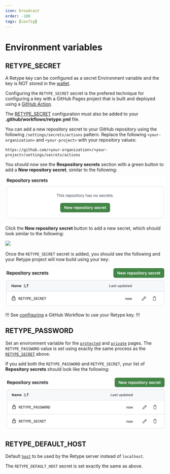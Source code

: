 ```yaml
---
icon: broadcast
order: -100
tags: [config]
---
```

# Environment variables

## RETYPE_SECRET

A Retype key can be configured as a secret Environment variable and the key is NOT stored in the [wallet](/guides/cli.md#retype-wallet).

Configuring the `RETYPE_SECRET` secret is the prefered technique for configuring a key with a GitHub Pages project that is built and deployed using a [GitHub Action](/guides/github-actions.md).

The [RETYPE_SECRET](../guides/github-actions.md#retype_secret) configuration must also be added to your **.github/workflows/retype.yml** file.

You can add a new repository secret to your GitHub repository using the following `/settings/secrets/actions` pattern. Replace the following `<your-organization>` and `<your-project>` with your repository values:

```
https://github.com/<your-organization>/<your-project>/settings/secrets/actions
```

You should now see the **Respository secrets** section with a green button to add a **New repository secret**, similar to the following:

![](/static/retype-repository-secrets-list.png)

Click the **New repository secret** button to add a new secret, which should look similar to the following:

![](/static/add-retype-secret.png)

Once the `RETYPE_SECRET` secret is added, you should see the following and your Retype project will now build using your key:

![](/static/retype-repository-secret.png)

!!!
See [configuring](../guides/github-actions.md/#retype_secret) a GitHub Workflow to use your Retype key.
!!!

## RETYPE_PASSWORD

Set an environment variable for the [`protected`](page.md/#protected) and [`private`](page.md/#private) pages. The `RETYPE_PASSWORD` value is set using exactly the same process as the [`RETYPE_SECRET`](#retype_secret) above. 

If you add both the `RETYPE_PASSWORD` and `RETYPE_SECRET`, your list of **Repository secrets** should look like the following:

![](/static/retype-repository-secrets-list-2.png)

## RETYPE_DEFAULT_HOST

Default [`host`](project.md/#host) to be used by the Retype server instead of `localhost`.

The `RETYPE_DEFAULT_HOST` secret is set exactly the same as above.
